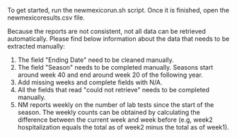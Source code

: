 To get started, run the newmexicorun.sh script. Once it is finished, open the newmexicoresults.csv file.

Because the reports are not consistent, not all data can be retrieved automatically. Please find below information about the data that needs to be extracted manually:

1. The field "Ending Date" need to be cleaned manually.
2. The field "Season" needs to be completed manually. Seasons start around week 40 and end around week 20 of the following year.
3. Add missing weeks and complete fields with N/A.
4. All the fields that read "could not retrieve" needs to be completed manually.
6. NM reports weekly on the number of lab tests since the start of the season. The weekly counts can be obtained by calculating the difference between the current week and week before (e.g, week2 hospitalization equals the total as of week2 minus the total as of week1).
